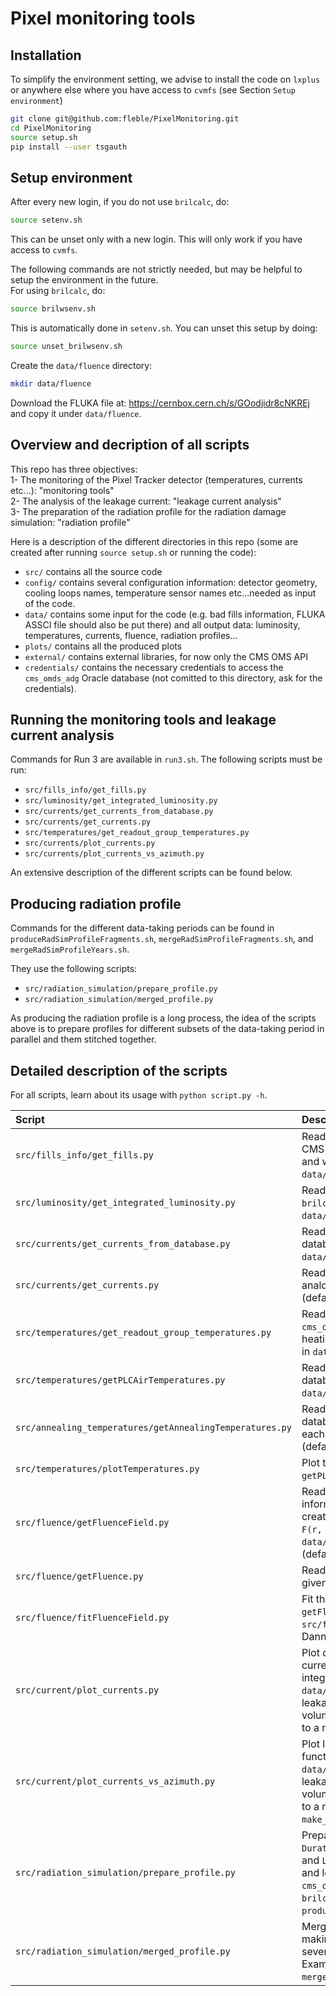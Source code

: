 # Pixel monitoring tools

## Installation
To simplify the environment setting, we advise to install the code on `lxplus` or anywhere else where you have access to `cvmfs` (see Section `Setup environment`)
```bash
git clone git@github.com:fleble/PixelMonitoring.git
cd PixelMonitoring
source setup.sh
pip install --user tsgauth
```


## Setup environment
After every new login, if you do not use `brilcalc`, do:
```bash
source setenv.sh
```
This can be unset only with a new login. 
This will only work if you have access to `cvmfs`.

The following commands are not strictly needed, but may be helpful to setup the environment in the future.    
For using `brilcalc`, do:
```bash
source brilwsenv.sh
```
This is automatically done in `setenv.sh`.
You can unset this setup by doing:
```bash
source unset_brilwsenv.sh
```

Create the `data/fluence` directory:
```bash
mkdir data/fluence
```
Download the FLUKA file at: https://cernbox.cern.ch/s/GOodjidr8cNKREj and copy it under `data/fluence`.


## Overview and decription of all scripts

This repo has three objectives:     
1- The monitoring of the Pixel Tracker detector (temperatures, currents etc...): "monitoring tools"    
2- The analysis of the leakage current: "leakage current analysis"    
3- The preparation of the radiation profile for the radiation damage simulation: "radiation profile"    

Here is a description of the different directories in this repo (some are created after running `source setup.sh` or running the code):
* `src/` contains all the source code
* `config/` contains several configuration information: detector geometry, cooling loops names, temperature sensor names etc...needed as input of the code.
* `data/` contains some input for the code (e.g. bad fills information, FLUKA ASSCI file should also be put there) and all output data: luminosity, temperatures, currents, fluence, radiation profiles...
* `plots/` contains all the produced plots
* `external/` contains external libraries, for now only the CMS OMS API
* `credentials/` contains the necessary credentials to access the `cms_omds_adg` Oracle database (not comitted to this directory, ask for the credentials).


## Running the monitoring tools and leakage current analysis

Commands for Run 3 are available in `run3.sh`. The following scripts must be run:
* `src/fills_info/get_fills.py`
* `src/luminosity/get_integrated_luminosity.py`
* `src/currents/get_currents_from_database.py`
* `src/currents/get_currents.py`
* `src/temperatures/get_readout_group_temperatures.py`
* `src/currents/plot_currents.py`
* `src/currents/plot_currents_vs_azimuth.py`

An extensive description of the different scripts can be found below.


## Producing radiation profile

Commands for the different data-taking periods can be found in
`produceRadSimProfileFragments.sh`, `mergeRadSimProfileFragments.sh`, and `mergeRadSimProfileYears.sh`.

They use the following scripts:
* `src/radiation_simulation/prepare_profile.py`
* `src/radiation_simulation/merged_profile.py`

As producing the radiation profile is a long process, the idea of the scripts above is to prepare profiles for different subsets of the data-taking period in parallel and them stitched together.


## Detailed description of the scripts

For all scripts, learn about its usage with `python script.py -h`.

| Script      | Description |
| :---------- | :---------- |
| `src/fills_info/get_fills.py`                 | Reads stable beam start and stop timestamps using CMS OMS API for requested fills, listing only good fills, and writes to an output file (default in `data/fills_info/fills.csv`). |
| `src/luminosity/get_integrated_luminosity.py` | Reads instantaneous and integrated lumi from either `brilcalc` or OMS and writes it to an output file (default `data/luminosity/integrated_luminosity_per_fill.csv`). |
| `src/currents/get_currents_from_database.py`  | Reads the currents from the `cms_omds_adg` Oracle database and write one file per fill in `data/currents/from_database/`. |
| `src/currents/get_currents.py`                | Reads currents from database and writes digital, analog, analog per ROC and HV per ROC currents (default in `data/currents/processed/`). |
| `src/temperatures/get_readout_group_temperatures.py`| Reads temperatures per readout group from the `cms_omds_adg` Oracle database, correcting for self-heating and fluence, and writes one file per fill (default in `data/temperatures/readout_group/`). |
| `src/temperatures/getPLCAirTemperatures.py`   | Reads temperatures from the `cms_omds_adg` Oracle database and writes one file per fill (default in `data/temperatures/air/`). |
| `src/annealing_temperatures/getAnnealingTemperatures.py`| Reads temperatures from the `cms_omds_adg` Oracle database and writes one file per temperature sensor, each row with the average temperature of one day (default in `data/temperatures/annealing/`). |
| `src/temperatures/plotTemperatures.py`        | Plot temperatures from output of `getPLCAirTemperatures.py`. |
| `src/fluence/getFluenceField.py`              | Reads ASCII FLUKA file, creates txt files with equivalent information (default in `data/fluence/txt_files/`) and creates a ROOT file with the 2D fluence field histogram `F(r, z)` for different particles (default `data/fluence/*.root`). Units are stored in a txt file (default `data/fluence/*_units.txt`). |
| `src/fluence/getFluence.py`                   | Reads all particles fluence field from ROOT file for given coordinates `r` and `z` and outputs the fluence. |
| `src/fluence/fitFluenceField.py`              | Fit the all particles fluence field from output of `getFluenceField.py`. Example usage in `src/fluence/fitFluenceField.sh`. Original code from Dannyl's, never tested, probably broken. |
| `src/current/plot_currents.py`                | Plot digital, analog, analog per ROC and leakage current from output of `getCurrents.py` versus integrated lumi, fill number or fluence. Default output: `data/plots/currents`. Different normalizations of the leakage current are available: per ROC, per sensor volume or both. The leakage current can be corrected to a reference temperature. |
| `src/current/plot_currents_vs_azimuth.py`     | Plot leakage current from output of `getCurrents.py` as a function of the azimuthal angle. Default output: `data/plots/currents`. Different normalizations of the leakage current are available: per ROC, per sensor volume or both. The leakage current can be corrected to a reference temperature. Example usage in `make_azimuthal_angle_plots.sh`. |
| `src/radiation_simulation/prepare_profile.py` | Prepare radiation profile with `Fill`, `Timestamp [s]`, `Duration [s]`, `Temperature [K]`, `Fluence [n_eq/cm2/s]`, and `Leakage_current [mA/cm2]`. Temperature, fluence and leakage current data are not read from the `cms_omds_adg` Oracle database, lumi is read from `brilcalc`. Example usage in `produceRadSimProfileFragments.sh`. |
| `src/radiation_simulation/merged_profile.py` | Merge radiation profiles. This is particularly useful as making a profile takes a long time, so one can make several profiles in parallel in merge them at the end. Example usage in `mergeRadSimProfileFragments.sh` and `mergeRadSimProfileYears.sh`. |

